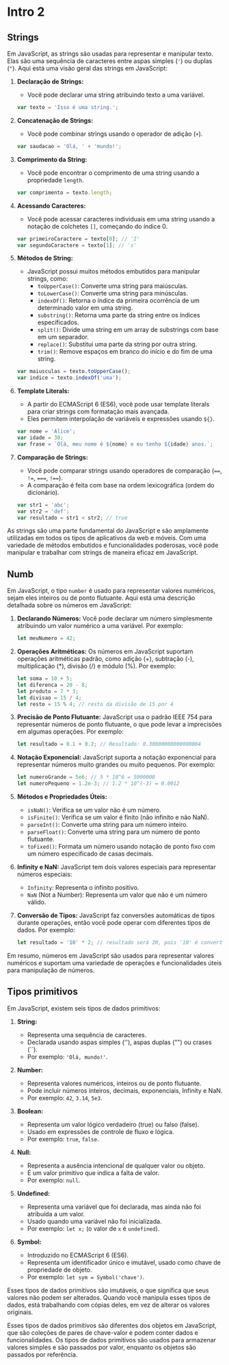 # Intro 2

## Strings

Em JavaScript, as strings são usadas para representar e manipular texto. Elas são uma sequência de caracteres entre aspas simples (`'`) ou duplas (`"`). Aqui está uma visão geral das strings em JavaScript:

1. **Declaração de Strings:**
   - Você pode declarar uma string atribuindo texto a uma variável.
   ```javascript
   var texto = 'Isso é uma string.';
   ```

2. **Concatenação de Strings:**
   - Você pode combinar strings usando o operador de adição (`+`).
   ```javascript
   var saudacao = 'Olá, ' + 'mundo!';
   ```

3. **Comprimento da String:**
   - Você pode encontrar o comprimento de uma string usando a propriedade `length`.
   ```javascript
   var comprimento = texto.length;
   ```

4. **Acessando Caracteres:**
   - Você pode acessar caracteres individuais em uma string usando a notação de colchetes `[]`, começando do índice 0.
   ```javascript
   var primeiroCaractere = texto[0]; // 'I'
   var segundoCaractere = texto[1]; // 's'
   ```

5. **Métodos de String:**
   - JavaScript possui muitos métodos embutidos para manipular strings, como:
     - `toUpperCase()`: Converte uma string para maiúsculas.
     - `toLowerCase()`: Converte uma string para minúsculas.
     - `indexOf()`: Retorna o índice da primeira ocorrência de um determinado valor em uma string.
     - `substring()`: Retorna uma parte da string entre os índices especificados.
     - `split()`: Divide uma string em um array de substrings com base em um separador.
     - `replace()`: Substitui uma parte da string por outra string.
     - `trim()`: Remove espaços em branco do início e do fim de uma string.
   ```javascript
   var maiusculas = texto.toUpperCase();
   var indice = texto.indexOf('uma');
   ```

6. **Template Literals:**
   - A partir do ECMAScript 6 (ES6), você pode usar template literals para criar strings com formatação mais avançada.
   - Eles permitem interpolação de variáveis e expressões usando `${}`.
   ```javascript
   var nome = 'Alice';
   var idade = 30;
   var frase = `Olá, meu nome é ${nome} e eu tenho ${idade} anos.`;
   ```

7. **Comparação de Strings:**
   - Você pode comparar strings usando operadores de comparação (`==`, `!=`, `===`, `!==`).
   - A comparação é feita com base na ordem lexicográfica (ordem do dicionário).
   ```javascript
   var str1 = 'abc';
   var str2 = 'def';
   var resultado = str1 < str2; // true
   ```

As strings são uma parte fundamental do JavaScript e são amplamente utilizadas em todos os tipos de aplicativos da web e móveis. Com uma variedade de métodos embutidos e funcionalidades poderosas, você pode manipular e trabalhar com strings de maneira eficaz em JavaScript.

## Numb

Em JavaScript, o tipo `number` é usado para representar valores numéricos, sejam eles inteiros ou de ponto flutuante. Aqui está uma descrição detalhada sobre os números em JavaScript:

1. **Declarando Números:**
   Você pode declarar um número simplesmente atribuindo um valor numérico a uma variável. Por exemplo:
   ```javascript
   let meuNumero = 42;
   ```

2. **Operações Aritméticas:**
   Os números em JavaScript suportam operações aritméticas padrão, como adição (+), subtração (-), multiplicação (*), divisão (/) e módulo (%). Por exemplo:
   ```javascript
   let soma = 10 + 5;
   let diferenca = 20 - 8;
   let produto = 7 * 3;
   let divisao = 15 / 4;
   let resto = 15 % 4; // resto da divisão de 15 por 4
   ```

3. **Precisão de Ponto Flutuante:**
   JavaScript usa o padrão IEEE 754 para representar números de ponto flutuante, o que pode levar a imprecisões em algumas operações. Por exemplo:
   ```javascript
   let resultado = 0.1 + 0.2; // Resultado: 0.30000000000000004
   ```

4. **Notação Exponencial:**
   JavaScript suporta a notação exponencial para representar números muito grandes ou muito pequenos. Por exemplo:
   ```javascript
   let numeroGrande = 5e6; // 5 * 10^6 = 5000000
   let numeroPequeno = 1.2e-3; // 1.2 * 10^(-3) = 0.0012
   ```

5. **Métodos e Propriedades Úteis:**
   - `isNaN()`: Verifica se um valor não é um número.
   - `isFinite()`: Verifica se um valor é finito (não infinito e não NaN).
   - `parseInt()`: Converte uma string para um número inteiro.
   - `parseFloat()`: Converte uma string para um número de ponto flutuante.
   - `toFixed()`: Formata um número usando notação de ponto fixo com um número especificado de casas decimais.

6. **Infinity e NaN:**
   JavaScript tem dois valores especiais para representar números especiais:
   - `Infinity`: Representa o infinito positivo.
   - `NaN` (Not a Number): Representa um valor que não é um número válido.

7. **Conversão de Tipos:**
   JavaScript faz conversões automáticas de tipos durante operações, então você pode operar com diferentes tipos de dados. Por exemplo:
   ```javascript
   let resultado = '10' * 2; // resultado será 20, pois '10' é convertido para 10 (número)
   ```

Em resumo, números em JavaScript são usados para representar valores numéricos e suportam uma variedade de operações e funcionalidades úteis para manipulação de números.

## Tipos primitivos

Em JavaScript, existem seis tipos de dados primitivos:

1. **String:**
   - Representa uma sequência de caracteres.
   - Declarada usando aspas simples (''), aspas duplas ("") ou crases (``).
   - Por exemplo: `'Olá, mundo!'`.

2. **Number:**
   - Representa valores numéricos, inteiros ou de ponto flutuante.
   - Pode incluir números inteiros, decimais, exponenciais, Infinity e NaN.
   - Por exemplo: `42`, `3.14`, `5e3`.

3. **Boolean:**
   - Representa um valor lógico verdadeiro (true) ou falso (false).
   - Usado em expressões de controle de fluxo e lógica.
   - Por exemplo: `true`, `false`.

4. **Null:**
   - Representa a ausência intencional de qualquer valor ou objeto.
   - É um valor primitivo que indica a falta de valor.
   - Por exemplo: `null`.

5. **Undefined:**
   - Representa uma variável que foi declarada, mas ainda não foi atribuída a um valor.
   - Usado quando uma variável não foi inicializada.
   - Por exemplo: `let x;` (o valor de `x` é `undefined`).

6. **Symbol:**
   - Introduzido no ECMAScript 6 (ES6).
   - Representa um identificador único e imutável, usado como chave de propriedade de objeto.
   - Por exemplo: `let sym = Symbol('chave')`.

Esses tipos de dados primitivos são imutáveis, o que significa que seus valores não podem ser alterados. Quando você manipula esses tipos de dados, está trabalhando com cópias deles, em vez de alterar os valores originais.

Esses tipos de dados primitivos são diferentes dos objetos em JavaScript, que são coleções de pares de chave-valor e podem conter dados e funcionalidades. Os tipos de dados primitivos são usados para armazenar valores simples e são passados por valor, enquanto os objetos são passados por referência.


